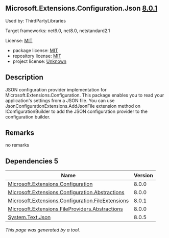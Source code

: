 Microsoft.Extensions.Configuration.Json [8.0.1](https://www.nuget.org/packages/Microsoft.Extensions.Configuration.Json/8.0.1)
--------------------

Used by: ThirdPartyLibraries

Target frameworks: net6.0, net8.0, netstandard2.1

License: [MIT](../../../../licenses/mit) 

- package license: [MIT](https://licenses.nuget.org/MIT) 
- repository license: [MIT](https://github.com/dotnet/runtime) 
- project license: [Unknown](https://dot.net/) 

Description
-----------
JSON configuration provider implementation for Microsoft.Extensions.Configuration. This package enables you to read your application's settings from a JSON file. You can use JsonConfigurationExtensions.AddJsonFile extension method on IConfigurationBuilder to add the JSON configuration provider to the configuration builder.

Remarks
-----------
no remarks


Dependencies 5
-----------

|Name|Version|
|----------|:----|
|[Microsoft.Extensions.Configuration](../../../../packages/nuget.org/microsoft.extensions.configuration/8.0.0)|8.0.0|
|[Microsoft.Extensions.Configuration.Abstractions](../../../../packages/nuget.org/microsoft.extensions.configuration.abstractions/8.0.0)|8.0.0|
|[Microsoft.Extensions.Configuration.FileExtensions](../../../../packages/nuget.org/microsoft.extensions.configuration.fileextensions/8.0.1)|8.0.1|
|[Microsoft.Extensions.FileProviders.Abstractions](../../../../packages/nuget.org/microsoft.extensions.fileproviders.abstractions/8.0.0)|8.0.0|
|[System.Text.Json](../../../../packages/nuget.org/system.text.json/8.0.5)|8.0.5|

*This page was generated by a tool.*